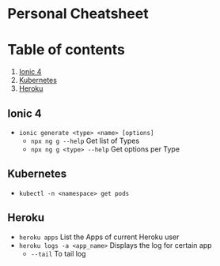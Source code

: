 # Personal Cheatsheet

# Table of contents
1. [Ionic 4](#ionic-4)
1. [Kubernetes](#kubernetes)
1. [Heroku](#heroku)

## Ionic 4
- `ionic generate <type> <name> [options]`
  - `npx ng g --help` Get list of Types
  - `npx ng g <type> --help` Get options per Type
  
## Kubernetes
- `kubectl -n <namespace> get pods`

## Heroku
- `heroku apps` List the Apps of current Heroku user
- `heroku logs -a <app_name>` Displays the log for certain app
  - `--tail` To tail log
